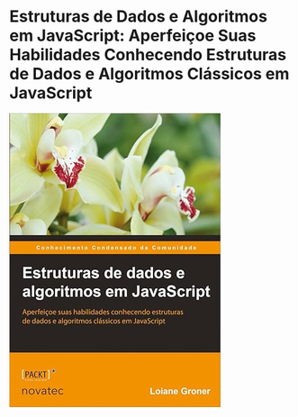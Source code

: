 # Estruturas de Dados e Algoritmos em JavaScript: Aperfeiçoe Suas Habilidades Conhecendo Estruturas de Dados e Algoritmos Clássicos em JavaScript
![Estruturas de Dados e Algoritmos em JavaScript: Aperfeiçoe Suas Habilidades Conhecendo Estruturas de Dados e Algoritmos Clássicos em JavaScript](images/71dqHhK5LUL._SY522_.jpg)
